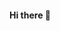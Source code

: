 #### Hi there 👋

<!--
####**FlavioLisboa/FlavioLisboa** is a ✨ _special_ ✨ repository because its `README.md` (this file) appears on your GitHub profile.

Here are some ideas to get you started:

- 🔭 I’m currently working on supply manager of an industry...
- 🌱 I’m currently learning ADVPL/SQL/Power BI/Front end...
- 👯 I’m looking to collaborate on projects to help improve software development....
- 🤔 I’m looking for help with ADVPL/SQL...
- 💬 Ask me about my knowledges and my skill and soft skill...
- 📫 How to reach me: https://www.linkedin.com/in/fl%C3%A1vio-lisboa-bb07abb6/
                       https://www.instagram.com/flaviolisboa19/
                       flaviolisboa19@gmail.com
-->
